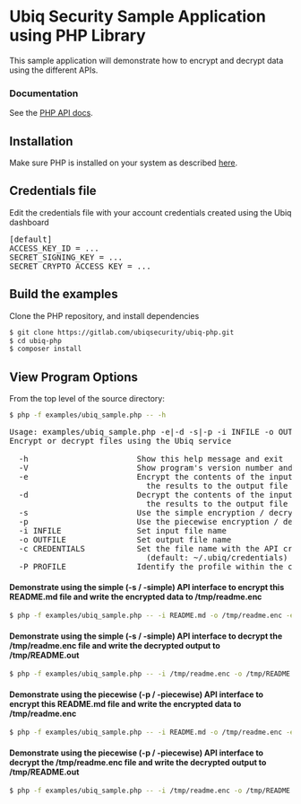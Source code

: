 # Ubiq Security Sample Application using PHP Library

This sample application will demonstrate how to encrypt and decrypt data using the different APIs.

### Documentation

See the [PHP API docs](https://dev.ubiqsecurity.com/docs/api).

## Installation

Make sure PHP is installed on your system as described [here](/README.md#installation).

## Credentials file

Edit the credentials file with your account credentials created using the Ubiq dashboard

<pre>
[default]
ACCESS_KEY_ID = ...  
SECRET_SIGNING_KEY = ...  
SECRET_CRYPTO_ACCESS_KEY = ...  
</pre>

## Build the examples

Clone the PHP repository, and install dependencies

```sh
$ git clone https://gitlab.com/ubiqsecurity/ubiq-php.git
$ cd ubiq-php
$ composer install
```

## View Program Options

From the top level of the source directory:

```sh
$ php -f examples/ubiq_sample.php -- -h
```
<pre>
Usage: examples/ubiq_sample.php -e|-d -s|-p -i INFILE -o OUTFILE
Encrypt or decrypt files using the Ubiq service

  -h                       Show this help message and exit
  -V                       Show program's version number and exit
  -e                       Encrypt the contents of the input file and write
                             the results to the output file
  -d                       Decrypt the contents of the input file and write
                             the results to the output file
  -s                       Use the simple encryption / decryption interfaces
  -p                       Use the piecewise encryption / decryption interfaces
  -i INFILE                Set input file name
  -o OUTFILE               Set output file name
  -c CREDENTIALS           Set the file name with the API credentials
                             (default: ~/.ubiq/credentials)
  -P PROFILE               Identify the profile within the credentials file
</pre>

#### Demonstrate using the simple (-s / -simple) API interface to encrypt this README.md file and write the encrypted data to /tmp/readme.enc

```sh
$ php -f examples/ubiq_sample.php -- -i README.md -o /tmp/readme.enc -e -s -c ./credentials
```

#### Demonstrate using the simple (-s / -simple) API interface to decrypt the /tmp/readme.enc file and write the decrypted output to /tmp/README.out

```sh
$ php -f examples/ubiq_sample.php -- -i /tmp/readme.enc -o /tmp/README.out -d -s -c ./credentials
```

#### Demonstrate using the piecewise (-p / -piecewise) API interface to encrypt this README.md file and write the encrypted data to /tmp/readme.enc

```sh
$ php -f examples/ubiq_sample.php -- -i README.md -o /tmp/readme.enc -e -p -c ./credentials
```

#### Demonstrate using the piecewise (-p / -piecewise) API interface to decrypt the /tmp/readme.enc file and write the decrypted output to /tmp/README.out

```sh
$ php -f examples/ubiq_sample.php -- -i /tmp/readme.enc -o /tmp/README.out -d -p -c ./credentials
```

